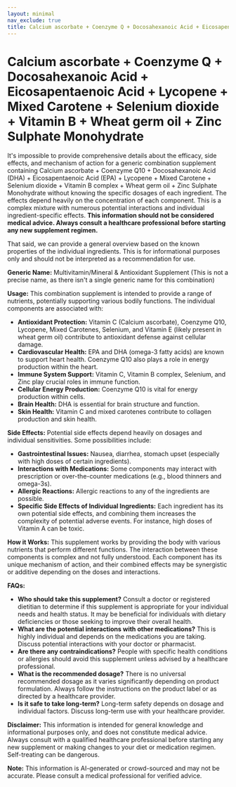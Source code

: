 ```yaml
---
layout: minimal
nav_exclude: true
title: Calcium ascorbate + Coenzyme Q + Docosahexanoic Acid + Eicosapentaenoic Acid + Lycopene + Mixed Carotene + Selenium dioxide + Vitamin B + Wheat germ oil + Zinc Sulphate Monohydrate
---
```


# Calcium ascorbate + Coenzyme Q + Docosahexanoic Acid + Eicosapentaenoic Acid + Lycopene + Mixed Carotene + Selenium dioxide + Vitamin B + Wheat germ oil + Zinc Sulphate Monohydrate

It's impossible to provide comprehensive details about the efficacy, side effects, and mechanism of action for a generic combination supplement containing Calcium ascorbate + Coenzyme Q10 + Docosahexanoic Acid (DHA) + Eicosapentaenoic Acid (EPA) + Lycopene + Mixed Carotene + Selenium dioxide + Vitamin B complex + Wheat germ oil + Zinc Sulphate Monohydrate without knowing the specific dosages of each ingredient.  The effects depend heavily on the concentration of each component.  This is a complex mixture with numerous potential interactions and individual ingredient-specific effects.  **This information should not be considered medical advice. Always consult a healthcare professional before starting any new supplement regimen.**

That said, we can provide a general overview based on the known properties of the individual ingredients.  This is for informational purposes only and should not be interpreted as a recommendation for use.

**Generic Name:**  Multivitamin/Mineral & Antioxidant Supplement (This is not a precise name, as there isn't a single generic name for this combination)

**Usage:** This combination supplement is intended to provide a range of nutrients, potentially supporting various bodily functions.  The individual components are associated with:

* **Antioxidant Protection:**  Vitamin C (Calcium ascorbate), Coenzyme Q10, Lycopene, Mixed Carotenes, Selenium, and Vitamin E (likely present in wheat germ oil) contribute to antioxidant defense against cellular damage.
* **Cardiovascular Health:** EPA and DHA (omega-3 fatty acids) are known to support heart health.  Coenzyme Q10 also plays a role in energy production within the heart.
* **Immune System Support:** Vitamin C, Vitamin B complex, Selenium, and Zinc play crucial roles in immune function.
* **Cellular Energy Production:** Coenzyme Q10 is vital for energy production within cells.
* **Brain Health:** DHA is essential for brain structure and function.
* **Skin Health:** Vitamin C and mixed carotenes contribute to collagen production and skin health.


**Side Effects:**  Potential side effects depend heavily on dosages and individual sensitivities.  Some possibilities include:

* **Gastrointestinal Issues:** Nausea, diarrhea, stomach upset (especially with high doses of certain ingredients).
* **Interactions with Medications:** Some components may interact with prescription or over-the-counter medications (e.g., blood thinners and omega-3s).
* **Allergic Reactions:**  Allergic reactions to any of the ingredients are possible.
* **Specific Side Effects of Individual Ingredients:** Each ingredient has its own potential side effects, and combining them increases the complexity of potential adverse events.  For instance, high doses of Vitamin A can be toxic.

**How it Works:** This supplement works by providing the body with various nutrients that perform different functions.  The interaction between these components is complex and not fully understood.  Each component has its unique mechanism of action, and their combined effects may be synergistic or additive depending on the doses and interactions.

**FAQs:**

* **Who should take this supplement?**  Consult a doctor or registered dietitian to determine if this supplement is appropriate for your individual needs and health status.  It may be beneficial for individuals with dietary deficiencies or those seeking to improve their overall health.
* **What are the potential interactions with other medications?**  This is highly individual and depends on the medications you are taking.  Discuss potential interactions with your doctor or pharmacist.
* **Are there any contraindications?**  People with specific health conditions or allergies should avoid this supplement unless advised by a healthcare professional.
* **What is the recommended dosage?** There is no universal recommended dosage as it varies significantly depending on product formulation.  Always follow the instructions on the product label or as directed by a healthcare provider.
* **Is it safe to take long-term?**  Long-term safety depends on dosage and individual factors.  Discuss long-term use with your healthcare provider.


**Disclaimer:** This information is intended for general knowledge and informational purposes only, and does not constitute medical advice.  Always consult with a qualified healthcare professional before starting any new supplement or making changes to your diet or medication regimen.  Self-treating can be dangerous.


**Note:** This information is AI-generated or crowd-sourced and may not be accurate. Please consult a medical professional for verified advice.